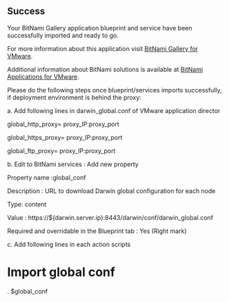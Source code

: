 [BitNami Applications for VMware]: http://bitnami.org/vmware "BitNami Applications for VMware"
[BitNami Gallery for VMware]: http://bitnami.org/vmware/gallery "BitNami Gallery for VMware"


## Success
Your BitNami Gallery application blueprint and service have been successfully imported and ready to go.

For more information about this application visit [BitNami Gallery for VMware].

Additional information about BitNami solutions is available at [BitNami Applications for VMware].

Please do the following steps once blueprint/services imports successfully, if deployment environment is behind the proxy:

a. Add following lines in darwin_global.conf of VMware application director

global_http_proxy= proxy_IP:proxy_port

global_https_proxy= proxy_IP:proxy_port

global_ftp_proxy= proxy_IP:proxy_port

b. Edit to BitNami services : Add new property

Property name :global_conf

Description : URL to download Darwin global configuration for each node

Type: content

Value : https://${darwin.server.ip}:8443/darwin/conf/darwin_global.conf

Required and overridable in the Blueprint tab : Yes (Right mark)

c. Add following lines in each action scripts

 # Import global conf

 . $global_conf
